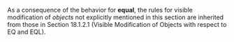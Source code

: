  

As a consequence of the behavior for **equal**, the rules for visible modification of *objects* not explicitly mentioned in this section are inherited from those in Section 18.1.2.1 (Visible Modification of Objects with respect to EQ and EQL). 

